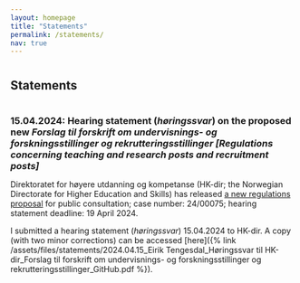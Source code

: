 ```yaml
---
layout: homepage
title: "Statements"
permalink: /statements/
nav: true
---
```


<h1 id="statements"></h1>

<h2 style="margin: 40px 0px 10px;">Statements</h2>
<h3 id="HK-dir" style="margin: 40px 0px 10px;">15.04.2024: Hearing statement (<i>høringssvar</i>) on the proposed new <i>Forslag til forskrift om undervisnings- og forskningsstillinger og rekrutteringsstillinger [Regulations concerning teaching and research posts and recruitment posts]</i></h3>
<p>Direktoratet for høyere utdanning og kompetanse (HK-dir; the Norwegian Directorate for Higher Education and Skills) has released <a href="https://hkdir.no/hoyere-utdanning-og-forskning/horing-forslag-til-forskrift-om-undervisnings-og-forskningsstillinger-og-rekrutteringsstillinger">a new regulations proposal</a> for public consultation; case number: 24/00075; hearing statement deadline: 19 April 2024.</p>

<p>I submitted a hearing statement (<i>høringssvar</i>) 15.04.2024 to HK-dir. A copy (with two minor corrections) can be accessed [here]({% link /assets/files/statements/2024.04.15_Eirik Tengesdal_Høringssvar til HK-dir_Forslag til forskrift om undervisnings- og forskningsstillinger og rekrutteringsstillinger_GitHub.pdf %}).</p>

